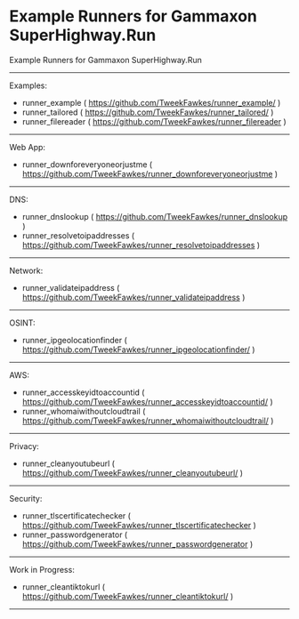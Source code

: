 # Example Runners for Gammaxon SuperHighway.Run

Example Runners for Gammaxon SuperHighway.Run

---

Examples:
- runner_example ( https://github.com/TweekFawkes/runner_example/ )
- runner_tailored ( https://github.com/TweekFawkes/runner_tailored/ )
- runner_filereader ( https://github.com/TweekFawkes/runner_filereader )

---

Web App:
- runner_downforeveryoneorjustme ( https://github.com/TweekFawkes/runner_downforeveryoneorjustme )

---

DNS:
- runner_dnslookup ( https://github.com/TweekFawkes/runner_dnslookup )
- runner_resolvetoipaddresses ( https://github.com/TweekFawkes/runner_resolvetoipaddresses  )

---

Network:
- runner_validateipaddress ( https://github.com/TweekFawkes/runner_validateipaddress )

---

OSINT:
- runner_ipgeolocationfinder ( https://github.com/TweekFawkes/runner_ipgeolocationfinder/ )

---

AWS:
- runner_accesskeyidtoaccountid ( https://github.com/TweekFawkes/runner_accesskeyidtoaccountid/ )
- runner_whomaiwithoutcloudtrail ( https://github.com/TweekFawkes/runner_whomaiwithoutcloudtrail/ )

---

Privacy:
- runner_cleanyoutubeurl ( https://github.com/TweekFawkes/runner_cleanyoutubeurl/ )

---

Security:
- runner_tlscertificatechecker ( https://github.com/TweekFawkes/runner_tlscertificatechecker )
- runner_passwordgenerator ( https://github.com/TweekFawkes/runner_passwordgenerator )

---

Work in Progress:
- runner_cleantiktokurl ( https://github.com/TweekFawkes/runner_cleantiktokurl/ )

---
